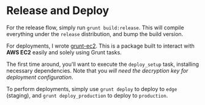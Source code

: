 # Release and Deploy

For the release flow, simply run `grunt build:release`. This will compile everything under the `release` distribution, and bump the build version.

For deployments, I wrote [grunt-ec2](https://github.com/bevacqua/grunt-ec2). This is a package built to interact with **AWS EC2** easily and solely using Grunt tasks.

The first time around, you'll want to execute the `deploy_setup` task, installing necessary dependencies. Note that you _will need the decryption key for deployment configuration_.

To perform deployments, simply use `grunt deploy` to deploy to `edge` (staging), and `grunt deploy_production` to deploy to `production`.
